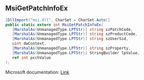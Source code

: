 ## MsiGetPatchInfoEx

```csharp
[DllImport("msi.dll", CharSet = CharSet.Auto)]
public static extern int MsiGetPatchInfoEx(
   [MarshalAs(UnmanagedType.LPTStr)] string szPatchCode,
   [MarshalAs(UnmanagedType.LPTStr)] string szProductCode,
   [MarshalAs(UnmanagedType.LPTStr)] string szUserSid,
   uint dwContext,
   [MarshalAs(UnmanagedType.LPTStr)] string szProperty,
   [MarshalAs(UnmanagedType.LPTStr)] StringBuilder lpValue,
   ref int pcchValue
);
```

Microsoft documentation: [Link](https://docs.microsoft.com/en-us/windows/win32/api/msi/nf-msi-msigetpatchinfoexw)
